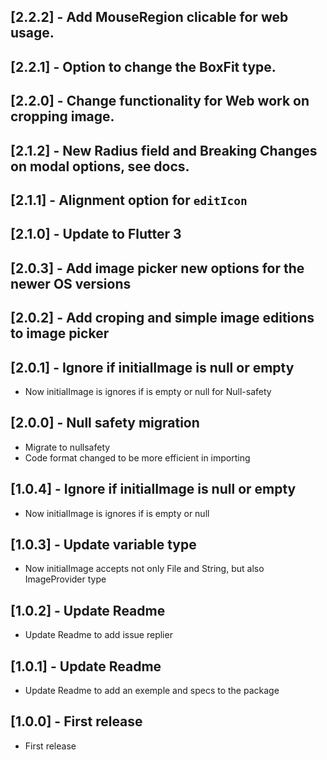 ## [2.2.2] - Add MouseRegion clicable for web usage.

## [2.2.1] - Option to change the BoxFit type.

## [2.2.0] - Change functionality for Web work on cropping image.

## [2.1.2] - New Radius field and **Breaking Changes** on modal options, see docs.

## [2.1.1] - Alignment option for `editIcon`

## [2.1.0] - Update to Flutter 3

## [2.0.3] - Add image picker new options for the newer OS versions

## [2.0.2] - Add croping and simple image editions to image picker

## [2.0.1] - Ignore if initialImage is null or empty

* Now initialImage is ignores if is empty or null for Null-safety
## [2.0.0] - Null safety migration

* Migrate to nullsafety
* Code format changed to be more efficient in importing

## [1.0.4] - Ignore if initialImage is null or empty

* Now initialImage is ignores if is empty or null

## [1.0.3] - Update variable type

* Now initialImage accepts not only File and String, but also ImageProvider type

## [1.0.2] - Update Readme

* Update Readme to add issue replier

## [1.0.1] - Update Readme

* Update Readme to add an exemple and specs to the package


## [1.0.0] - First release

* First release
